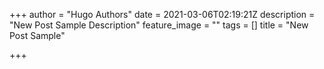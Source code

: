 +++
author = "Hugo Authors"
date = 2021-03-06T02:19:21Z
description = "New Post Sample Description"
feature_image = ""
tags = []
title = "New Post Sample"

+++

